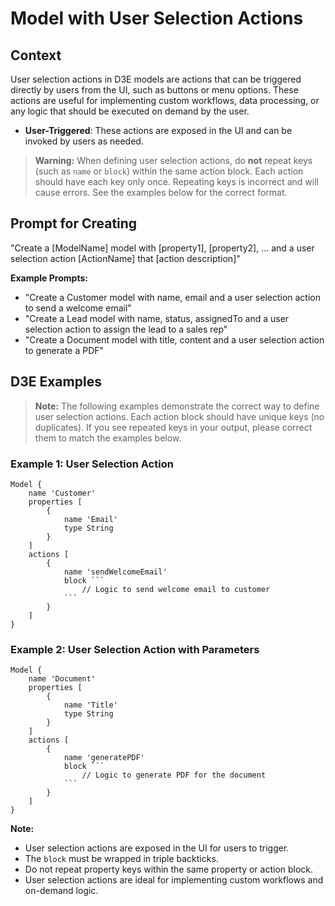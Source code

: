 # Model with User Selection Actions

## Context

User selection actions in D3E models are actions that can be triggered directly by users from the UI, such as buttons or menu options. These actions are useful for implementing custom workflows, data processing, or any logic that should be executed on demand by the user.

- **User-Triggered**: These actions are exposed in the UI and can be invoked by users as needed.

> **Warning:** When defining user selection actions, do **not** repeat keys (such as `name` or `block`) within the same action block. Each action should have each key only once. Repeating keys is incorrect and will cause errors. See the examples below for the correct format.

## Prompt for Creating

"Create a [ModelName] model with [property1], [property2], ... and a user selection action [ActionName] that [action description]"

**Example Prompts:**

- "Create a Customer model with name, email and a user selection action to send a welcome email"
- "Create a Lead model with name, status, assignedTo and a user selection action to assign the lead to a sales rep"
- "Create a Document model with title, content and a user selection action to generate a PDF"

## D3E Examples

> **Note:** The following examples demonstrate the correct way to define user selection actions. Each action block should have unique keys (no duplicates). If you see repeated keys in your output, please correct them to match the examples below.

### Example 1: User Selection Action

```d3e
Model {
    name 'Customer'
    properties [
        {
            name 'Email'
            type String
        }
    ]
    actions [
        {
            name 'sendWelcomeEmail'
            block ```
                // Logic to send welcome email to customer
            ```
        }
    ]
}
```

### Example 2: User Selection Action with Parameters

```d3e
Model {
    name 'Document'
    properties [
        {
            name 'Title'
            type String
        }
    ]
    actions [
        {
            name 'generatePDF'
            block ```
                // Logic to generate PDF for the document
            ```
        }
    ]
}
```

**Note:**

- User selection actions are exposed in the UI for users to trigger.
- The `block` must be wrapped in triple backticks.
- Do not repeat property keys within the same property or action block.
- User selection actions are ideal for implementing custom workflows and on-demand logic.

